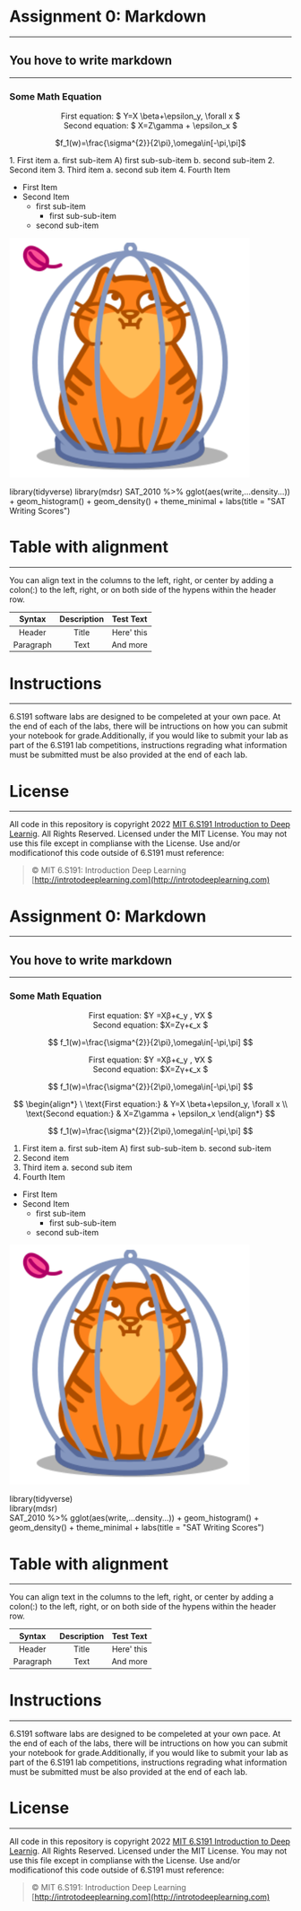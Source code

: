# Assignment 0: Markdown
---
## You hove to write markdown
---
### Some Math Equation
<center>

First equation: $ Y=X \beta+\epsilon_y, \forall x $<br>
Second equation: $ X=Z\gamma + \epsilon_x $


$f_1(w)=\frac{\sigma^{2}}{2\pi},\omega\in[-\pi,\pi]$


</center>
1. First item a. first sub-item A) first sub-sub-item b. second sub-item
2. Second item
3. Third item a. second sub item
4. Fourth Item


* First Item
* Second Item
   * first sub-item
      * first sub-sub-item
    * second sub-item


![picture alt](pic/cat.png "Cat Pic")

library(tidyverse)
library(mdsr)
SAT_2010 %>% gglot(aes(write,...density...)) + geom_histogram() + geom_density() + theme_minimal + labs(title = "SAT Writing Scores")


# Table with alignment 
---
You can align text in the columns to the left, right, or center by adding a colon(:) to the left, right, or on both side of the hypens within the header row.

| Syntax        | Description   |Test Text |
|:-------------:|:-------------:|:--------:|
| Header        | Title         |Here' this|
| Paragraph     | Text          |And more  |

# Instructions
---
6.S191 software labs are designed to be compeleted at your own pace. At the end of each of the labs, there will be intructions on how you can submit your notebook for grade.Additionally, if you would like to submit your lab as part of the 6.S191 lab competitions, instructions regrading what information must be submitted must be also provided at the end of each lab.
# License
***
All code in this repository is copyright 2022 [MIT 6.S191 Introduction to Deep Learnig](www.google.com). All Rights Reserved.
Licensed under the MIT License. You may not use this file except in complianse with the License. Use and/or modificationof this code outside of 6.S191 must reference:

> © MIT 6.S191: Introduction Deep Learning <br> [http://introtodeeplearning.com](http://introtodeeplearning.com)



# Assignment 0: Markdown
---
## You hove to write markdown
---
### Some Math Equation


<p align="center">
First  equation:  $Y =Xβ+ϵ_y , ∀X $ <br>
Second equation: $X=Zγ+ϵ_x $ <br>
</p>

$$
f_1(w)=\frac{\sigma^{2}}{2\pi},\omega\in[-\pi,\pi]
$$


<p align="center">
First  equation:  $Y =Xβ+ϵ_y , ∀X $ <br>
Second equation: $X=Zγ+ϵ_x $ <br>
</p>

$$
f_1(w)=\frac{\sigma^{2}}{2\pi},\omega\in[-\pi,\pi]
$$

$$
\begin{align*}
\ \text{First  equation:} & Y=X \beta+\epsilon_y, \forall x
\\ \text{Second equation:} &  X=Z\gamma + \epsilon_x
\end{align*}
$$ 

$$
f_1(w)=\frac{\sigma^{2}}{2\pi},\omega\in[-\pi,\pi]
$$
  


1. First item a. first sub-item A) first sub-sub-item b. second sub-item
2. Second item
3. Third item a. second sub item
4. Fourth Item


* First Item
* Second Item
   * first sub-item
      * first sub-sub-item
    * second sub-item

![picture alt](pic/cat.png "Cat Pic")

library(tidyverse)<br>
library(mdsr)<br>
SAT_2010 %>% gglot(aes(write,...density...)) + geom_histogram() + geom_density() + theme_minimal + labs(title = "SAT Writing Scores")

# Table with alignment 
---
You can align text in the columns to the left, right, or center by adding a colon(:) to the left, right, or on both side of the hypens within the header row.

| Syntax        | Description   |Test Text |
|:-------------:|:-------------:|:--------:|
| Header        | Title         |Here' this|
| Paragraph     | Text          |And more  |

# Instructions
---
6.S191 software labs are designed to be compeleted at your own pace. At the end of each of the labs, there will be intructions on how you can submit your notebook for grade.Additionally, if you would like to submit your lab as part of the 6.S191 lab competitions, instructions regrading what information must be submitted must be also provided at the end of each lab.

# License
***
All code in this repository is copyright 2022 [MIT 6.S191 Introduction to Deep Learnig](http://introtodeeplearning.com/). All Rights Reserved.
Licensed under the MIT License. You may not use this file except in complianse with the License. Use and/or modificationof this code outside of 6.S191 must reference:

> © MIT 6.S191: Introduction Deep Learning <br> [http://introtodeeplearning.com](http://introtodeeplearning.com)
